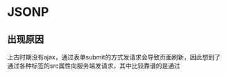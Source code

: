 # JSONP

## 出现原因

上古时期没有ajax，通过表单submit的方式发请求会导致页面刷新，因此想到了通过各种标签的src属性向服务端发请求，其中比较靠谱的是通过<script>标签，服务端返回的响应内容会作为javascript代码直接执行

## 实现过程

1. 请求方创建动态 script标签，其中src 指向响应方，同时将回调函数的名字作为查询参数一起发过去（src="yoyo.com?callback=xxx）
2. 响应方根据查询参数callback，将对应的响应内容通过执行回调函数的JS代码一起传给请求方（xxx('你要的数据'）) （xxx.call(undefined, '你要的数据')
3. 浏览器接收到响应，就会执行 xxx.call(undefined, '你要的数据')对应渲染页面，同时将页面中的script标签删掉

**服务端返回的参数形式一般为JSON，加上前后代码看起来像padding，合起来就叫JSONP**

**JSONP只能发get请求，但是默认支持跨域，基本已经过时**

## 代码示例

### 客户端

```javascript
button.addEventListener('click', (e)=>{
    let script = document.createElement('script')
    let functionName = 'jack'+ parseInt(Math.random()*10000000 ,10)  //随机函数名
    window[functionName] = function(){  
        if(response==="success"){
        amount.innerText = amount.innerText  - 1
        }
    }
    script.src = '/pay?callback=' + functionName
    document.body.appendChild(script)     //script在body中才有用
    script.onload = function(e){ // 状态码是 200~299 则表示成功
        e.currentTarget.remove()
        delete window[functionName] // 请求完了就干掉这个随机函数
    }
    script.onerror = function(e){ // 状态码大于等于 400 则表示失败
        e.currentTarget.remove()
        delete window[functionName] // 请求完了就干掉这个随机函数
    }
})
```

### 服务端

```javascript
if (path === '/pay'){
    let amount = fs.readFileSync('./db', 'utf8')
    amount -= 1
    fs.writeFileSync('./db', amount)
    let callbackName = query.callback
    response.setHeader('Content-Type', 'application/javascript')
    response.write(`
        ${callbackName}.call(undefined, 'success')
    `)
    response.end()
}
```

## 其他

1. 查询参数统一为callback
2. 本地的动态函数名字随机生成防止影响全局变量
3. 可以直接使用jQuery实现，不要与ajax弄混

```
$.ajax({
 url: "http://jack.com:8002/pay",
 dataType: "jsonp",
 success: function( response ) {
     if(response === 'success'){
     amount.innerText = amount.innerText - 1
     }
 }
 })
```

